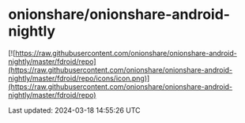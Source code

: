
# onionshare/onionshare-android-nightly

[![https://raw.githubusercontent.com/onionshare/onionshare-android-nightly/master/fdroid/repo](https://raw.githubusercontent.com/onionshare/onionshare-android-nightly/master/fdroid/repo/icons/icon.png)](https://raw.githubusercontent.com/onionshare/onionshare-android-nightly/master/fdroid/repo)

Last updated: 2024-03-18 14:55:26 UTC